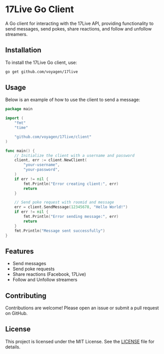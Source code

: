 # 17Live Go Client

A Go client for interacting with the 17Live API, providing functionality to send messages, send pokes, share reactions, and follow and unfollow streamers.

## Installation

To install the 17Live Go client, use:

```bash
go get github.com/voyagen/17live
```

## Usage

Below is an example of how to use the client to send a message:

```go
package main

import (
    "fmt"
    "time"

    "github.com/voyagen/17live/client"
)

func main() {
    // Initialize the client with a username and password
    client, err := client.NewClient(
        "your-username",
        "your-password",
    )
    if err != nil {
        fmt.Println("Error creating client:", err)
        return
    }

    // Send poke request with roomid and message
    err = client.SendMessage(12345678, "Hello World!")
    if err != nil {
        fmt.Println("Error sending message:", err)
        return
    }
    fmt.Println("Message sent successfully")
}
```

## Features

- Send messages
- Send poke requests
- Share reactions (Facebook, 17Live)
- Follow and Unfollow streamers

## Contributing

Contributions are welcome! Please open an issue or submit a pull request on GitHub.

## License

This project is licensed under the MIT License. See the [LICENSE](LICENSE) file for details.

